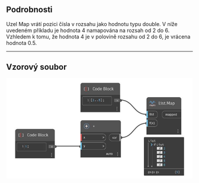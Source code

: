 ## Podrobnosti
Uzel Map vrátí pozici čísla v rozsahu jako hodnotu typu double. V níže uvedeném příkladu je hodnota 4 namapována na rozsah od 2 do 6. Vzhledem k tomu, že hodnota 4 je v polovině rozsahu od 2 do 6, je vrácena hodnota 0.5.
___
## Vzorový soubor

![Map](./CoreNodeModels.HigherOrder.Map_img.jpg)

